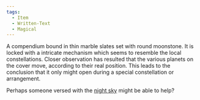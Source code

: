 ```yaml
---
tags:
  - Item
  - Written-Text
  - Magical
---
```

A compendium bound in thin marble slates set with round moonstone.
It is locked with a intricate mechanism which seems to resemble the local constellations. Closer observation has resulted that the various planets on the cover move, according to their real position. This leads to the conclusion that it only might open during a special constellation or arrangement.  

Perhaps someone versed with the [night sky](Lunatics.md) might be able to help?
